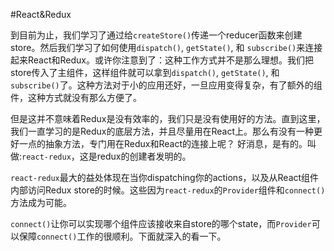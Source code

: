 #React&Redux

到目前为止，我们学习了通过给`createStore()`传递一个reducer函数来创建store。然后我们学习了如何使用`dispatch()`, `getState()`, 和 `subscribe()`来连接起来React和Redux。或许你注意到了：这种工作方式并不是那么理想。我们把store传入了主组件，这样组件就可以拿到`dispatch()`, `getState()`, 和 `subscribe()`了。这种方法对于小的应用还好，一旦应用变得复杂，有了额外的组件，这种方式就没有那么方便了。

但是这并不意味着Redux是没有效率的，我们只是没有使用好的方法。直到这里，我们一直学习的是Redux的底层方法，并且尽量用在React上。那么有没有一种更好一点的抽象方法，专门用在Redux和React的连接上呢？ 好消息，是有的。叫做:`react-redux`，这是redux的创建者发明的。

`react-redux`最大的益处体现在当你dispatching你的actions，以及从React组件内部访问Redux store的时候。这些因为`react-redux`的`Provider`组件和`connect()`方法成为可能。

`connect()`让你可以实现哪个组件应该接收来自store的哪个state，而`Provider`可以保障`connect()`工作的很顺利。下面就深入的看一下。